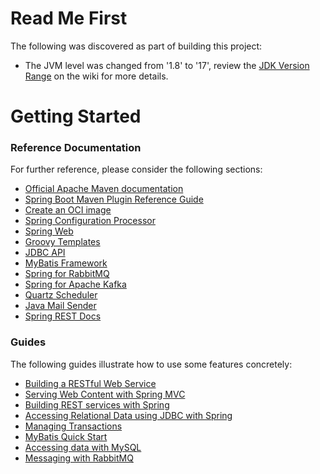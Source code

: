 # Read Me First
The following was discovered as part of building this project:

* The JVM level was changed from '1.8' to '17', review the [JDK Version Range](https://github.com/spring-projects/spring-framework/wiki/Spring-Framework-Versions#jdk-version-range) on the wiki for more details.

# Getting Started

### Reference Documentation
For further reference, please consider the following sections:

* [Official Apache Maven documentation](https://maven.apache.org/guides/index.html)
* [Spring Boot Maven Plugin Reference Guide](https://docs.spring.io/spring-boot/docs/3.0.6/maven-plugin/reference/html/)
* [Create an OCI image](https://docs.spring.io/spring-boot/docs/3.0.6/maven-plugin/reference/html/#build-image)
* [Spring Configuration Processor](https://docs.spring.io/spring-boot/docs/3.0.6/reference/htmlsingle/#appendix.configuration-metadata.annotation-processor)
* [Spring Web](https://docs.spring.io/spring-boot/docs/3.0.6/reference/htmlsingle/#web)
* [Groovy Templates](https://docs.spring.io/spring-boot/docs/3.0.6/reference/htmlsingle/#web.servlet.spring-mvc.template-engines)
* [JDBC API](https://docs.spring.io/spring-boot/docs/3.0.6/reference/htmlsingle/#data.sql)
* [MyBatis Framework](https://mybatis.org/spring-boot-starter/mybatis-spring-boot-autoconfigure/)
* [Spring for RabbitMQ](https://docs.spring.io/spring-boot/docs/3.0.6/reference/htmlsingle/#messaging.amqp)
* [Spring for Apache Kafka](https://docs.spring.io/spring-boot/docs/3.0.6/reference/htmlsingle/#messaging.kafka)
* [Quartz Scheduler](https://docs.spring.io/spring-boot/docs/3.0.6/reference/htmlsingle/#io.quartz)
* [Java Mail Sender](https://docs.spring.io/spring-boot/docs/3.0.6/reference/htmlsingle/#io.email)
* [Spring REST Docs](https://docs.spring.io/spring-restdocs/docs/current/reference/html5/)

### Guides
The following guides illustrate how to use some features concretely:

* [Building a RESTful Web Service](https://spring.io/guides/gs/rest-service/)
* [Serving Web Content with Spring MVC](https://spring.io/guides/gs/serving-web-content/)
* [Building REST services with Spring](https://spring.io/guides/tutorials/rest/)
* [Accessing Relational Data using JDBC with Spring](https://spring.io/guides/gs/relational-data-access/)
* [Managing Transactions](https://spring.io/guides/gs/managing-transactions/)
* [MyBatis Quick Start](https://github.com/mybatis/spring-boot-starter/wiki/Quick-Start)
* [Accessing data with MySQL](https://spring.io/guides/gs/accessing-data-mysql/)
* [Messaging with RabbitMQ](https://spring.io/guides/gs/messaging-rabbitmq/)

